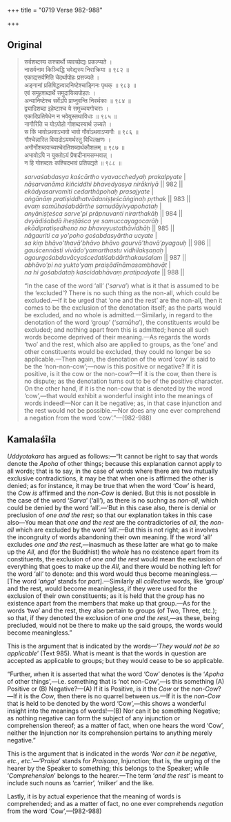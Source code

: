 +++
title = "0719 Verse 982-988"

+++
## Original 
>
> सर्वशब्दस्य कश्चार्थो व्यवच्छेद्यः प्रकल्प्यते ।  
> नासर्वनाम किञ्चिद्धि भवेद्यस्य निराक्रिया ॥ ९८२ ॥  
> एकाद्यसर्वमिति चेदर्थापोहः प्रसज्यते ।  
> अङ्गानां प्रतिषिद्धत्वादनिष्टेश्चाङ्गिनः पृथक् ॥ ९८३ ॥  
> एवं समूहशब्दार्थे समुदायिव्यपोहतः ।  
> अन्यानिष्टेश्च सर्वेऽपि प्राप्नुवन्ति निरर्थकाः ॥ ९८४ ॥  
> द्व्यादिशब्दा इहेष्टाश्च ये समुच्चयगोचराः ।  
> एकादिप्रतिषेधेन न भवेयुस्तथाविधाः ॥ ९८५ ॥  
> नागौरिति च योऽपोहो गोशब्दस्यार्थ उच्यते ।  
> स किं भावोऽथवाऽभावो भावो गौर्वाऽथवाऽप्यगौः ॥ ९८६ ॥  
> गौश्चेन्नास्ति विवादोऽयमर्थस्तु विधिलक्षणः ।  
> अगौर्गोशब्दवाच्यश्चेदतिशब्दार्थकौशलम् ॥ ९८७ ॥  
> अभावोऽपि न युक्तोऽयं प्रैषादीनामसम्भवात् ।  
> न हि गोशब्दतः कश्चिदभावं प्रतिपद्यते ॥ ९८८ ॥ 
>
> *sarvaśabdasya kaścārtho vyavacchedyaḥ prakalpyate* \|  
> *nāsarvanāma kiñciddhi bhavedyasya nirākriyā* \|\| 982 \|\|  
> *ekādyasarvamiti cedarthāpohaḥ prasajyate* \|  
> *aṅgānāṃ pratiṣiddhatvādaniṣṭeścāṅginaḥ pṛthak* \|\| 983 \|\|  
> *evaṃ samūhaśabdārthe samudāyivyapohataḥ* \|  
> *anyāniṣṭeśca sarve'pi prāpnuvanti nirarthakāḥ* \|\| 984 \|\|  
> *dvyādiśabdā iheṣṭāśca ye samuccayagocarāḥ* \|  
> *ekādipratiṣedhena na bhaveyustathāvidhāḥ* \|\| 985 \|\|  
> *nāgauriti ca yo'poho gośabdasyārtha ucyate* \|  
> *sa kiṃ bhāvo'thavā'bhāvo bhāvo gaurvā'thavā'pyagauḥ* \|\| 986 \|\|  
> *gauścennāsti vivādo'yamarthastu vidhilakṣaṇaḥ* \|  
> *agaurgośabdavācyaścedatiśabdārthakauśalam* \|\| 987 \|\|  
> *abhāvo'pi na yukto'yaṃ praiṣādīnāmasambhavāt* \|  
> *na hi gośabdataḥ kaścidabhāvaṃ pratipadyate* \|\| 988 \|\| 
>
> “In the case of the word ‘all’ (‘*sarva*’) what is it that is assumed to be the ‘excluded’? There is no such thing as the non-all, which could be excluded.—If it be urged that ‘one and the rest’ are the non-all, then it comes to be the exclusion of the denotation itself; as the parts would be excluded, and no whole is admitted.—Similarly, in regard to the denotation of the word ‘group’ (‘*samūha*’), the constituents would be excluded; and nothing apart from this is admitted; hence all such words become deprived of their meaning.—As regards the words ‘two’ and the rest, which also are applied to groups, as the ‘one’ and other constituents would be excluded, they could no longer be so applicable.—Then again, the denotation of the word ‘cow’ is said to be the ‘non-non-cow’;—now is this positive or negative? If it is positive, is it the cow or the non-cow?—If it is the cow, then there is no dispute; as the denotation turns out to be of the positive character. On the other hand, if it is the non-cow that is denoted by the word ‘cow’,—that would exhibit a wonderful insight into the meanings of words indeed!—Nor can it be negative; as, in that case injunction and the rest would not be possible.—Nor does any one ever comprehend a negation from the word ‘cow’.”—(982-988)



## Kamalaśīla

*Uddyotakara* has argued as follows:—“It cannot be right to say that words denote the *Apoha* of other things; because this explanation cannot apply to all words; that is to say, in the case of words where there are two mutually exclusive contradictions, it may be that when one is affirmed the other is denied; as for instance, it may be true that when the word ‘Cow’ is heard, the *Cow is* affirmed and the *non-Cow* is denied. But this is not possible in the case of the word ‘*Sarva*’ (‘all’), as there is no suchng as *non-all*, which could be denied by the word ‘all’.—‘But in this case also, there is denial or preclusion of *one and the rest*; so that our explanation takes in this case also—You mean that *one and the rest* are the contradictories of *all*, the *non-all* which are excluded by the word ‘all’.—But this is not right; as it involves the incongruity of words abandoning their own meaning. If the word ‘all’ excludes *one and the rest*,—inasmuch as these latter are what go to make up the *All*, and (for the Buddhist) the *whole* has no existence apart from its constituents, the exclusion of *one and the rest* would mean the exclusion of everything that goes to make up the *All*, and there would be nothing left for the word ‘all’ to denote: and this word would thus become meaningless.—[The word ‘*aṅga*’ stands for *part*].—Similarly all *collective* words, like ‘group’ and the rest, would become meaningless, if they were used for the exclusion of their own constituents; as it is held that the *group* has no existence apart from the members that make up that group.—As for the words ‘two’ and the rest, they also pertain to groups (of Two, Three, etc.); so that, if they denoted the exclusion of one *and the rest*,—as these, being precluded, would not be there to make up the said groups, the words would become meaningless.”

This is the argument that is indicated by the words—‘*They would not be so applicable*’ (Text 985). What is meant is that the words in question are accepted as applicable to groups; but they would cease to be so applicable.

“Further, when it is asserted that what the word ‘Cow’ denotes is the ‘*Apoha* of other things’,—i.e. something that is ‘not non-Cow’,—is this something (A) Positive or (B) Negative?—(A) If it is Positive, is it the *Cow* or the *non-Cow*?—If it is the *Cow*, then there is no quarrel between us.—If it is the *non-Cow* that is held to be denoted by the word ‘Cow’,—this shows a wonderful insight into the meanings of words!—(B) Nor can it be something Negative; as nothing negative can form the subject of any injunction or comprehension thereof; as a matter of fact, when one hears the word ‘Cow’, neither the Injunction nor its comprehension pertains to anything merely negative.”

This is the argument that is indicated in the words ‘*Nor can it be negative, etc., etc*.’—‘*Praiṣa*’ stands for *Praiṣaṇa*, Injunction; that is, the urging of the hearer by the Speaker to something; this belongs to the Speaker; while ‘*Comprehension*’ belongs to the hearer.—The term ‘*and the rest*’ is meant to include such nouns as ‘carrier’, ‘milker’ and the like.

Lastly, it is by actual experience that the meaning of words is comprehended; and as a matter of fact, no one ever comprehends *negation* from the word ‘Cow’,—(982-988)


